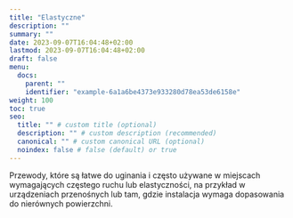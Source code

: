 ```yaml
---
title: "Elastyczne"
description: ""
summary: ""
date: 2023-09-07T16:04:48+02:00
lastmod: 2023-09-07T16:04:48+02:00
draft: false
menu:
  docs:
    parent: ""
    identifier: "example-6a1a6be4373e933280d78ea53de6158e"
weight: 100
toc: true
seo:
  title: "" # custom title (optional)
  description: "" # custom description (recommended)
  canonical: "" # custom canonical URL (optional)
  noindex: false # false (default) or true
---
```


Przewody, które są łatwe do uginania i często używane w miejscach wymagających częstego ruchu lub elastyczności, na przykład w urządzeniach przenośnych lub tam, gdzie instalacja wymaga dopasowania do nierównych powierzchni.
